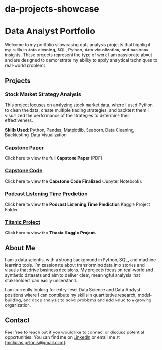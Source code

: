 # da-projects-showcase
# Data Analyst Portfolio

Welcome to my portfolio showcasing data analysis projects that highlight my skills in data cleaning, SQL, Python, data visualization, and business insights. These projects represent the type of work I am passionate about and are designed to demonstrate my ability to apply analytical techniques to real-world problems.

## Projects


### Stock Market Strategy Analysis
This project focuses on analyzing stock market data, where I used Python to clean the data, create multiple trading strategies, and backtest them. I visualized the performance of the strategies to determine their effectiveness.

**Skills Used**: Python, Pandas, Matplotlib, Seaborn, Data Cleaning, Backtesting, Data Visualization

### [Capstone Paper](https://drive.google.com/file/d/16Gb2RaXHftxXk5SxTryKgwlszJb3bbi7/view?usp=sharing)
Click here to view the full **Capstone Paper** (PDF).

### [Capstone Code](/CAPSTONE/CAPSTONE%20CODE%20FINALIZED.ipynb)
Click here to view the **Capstone Code Finalized** (Jupyter Notebook).

### [Podcast Listening Time Prediction](/Podcast%20Listening%20Time%20Prediction)
Click here to view the **Podcast Listening Time Prediction** Kaggle Project Folder.

### [Titanic Project](/Titanic%20Project/Titanic%20Kaggle%20Project.ipynb)
Click here to view the **Titanic Kaggle Project**. 

## About Me

I am a data scientist with a strong background in Python, SQL, and machine learning tools. I’m passionate about transforming data into stories and visuals that drive business decisions. My projects focus on real-world and synthetic datasets and aim to deliver clear, meaningful analysis that stakeholders can easily understand.

I am currently looking for entry-level Data Science and Data Analyst positions where I can contribute my skills in quantitative research, model-building, and deep analysis to solve problems and add value to a growing organization.

## Contact

Feel free to reach out if you would like to connect or discuss potential opportunities. You can find me on [LinkedIn](http://www.linkedin.com/in/nicholas-pelonis) or email me at [nicholas.pelonis@gmail.com].

